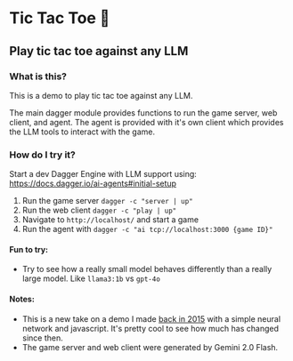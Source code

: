 # Tic Tac Toe 🤖

## Play tic tac toe against any LLM

### What is this?
This is a demo to play tic tac toe against any LLM.

The main dagger module provides functions to run the game server, web client, and agent. The agent is provided with it's own client which provides the LLM tools to interact with the game.

### How do I try it?
Start a dev Dagger Engine with LLM support using:
https://docs.dagger.io/ai-agents#initial-setup

1. Run the game server `dagger -c "server | up"`
2. Run the web client `dagger -c "play | up"`
3. Navigate to `http://localhost/` and start a game
4. Run the agent with `dagger -c "ai tcp://localhost:3000 {game ID}"`


#### Fun to try:
- Try to see how a really small model behaves differently than a really large model. Like `llama3:1b` vs `gpt-4o`

#### Notes:
- This is a new take on a demo I made [back in 2015](https://github.com/kpenfound/web-tictactoe) with a simple neural network and javascript. It's pretty cool to see how much has changed since then.
- The game server and web client were generated by Gemini 2.0 Flash.
